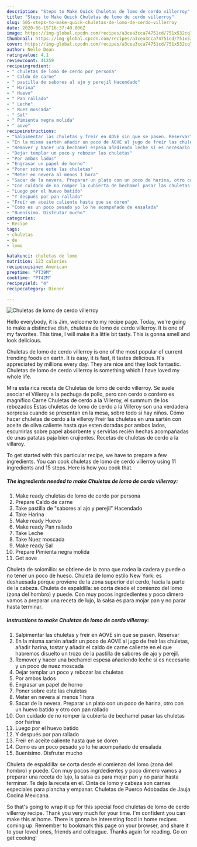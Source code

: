 ```yaml
---
description: "Steps to Make Quick Chuletas de lomo de cerdo villerroy"
title: "Steps to Make Quick Chuletas de lomo de cerdo villerroy"
slug: 505-steps-to-make-quick-chuletas-de-lomo-de-cerdo-villerroy
date: 2020-06-15T16:37:40.806Z
image: https://img-global.cpcdn.com/recipes/a3cea3cca74751cd/751x532cq70/chuletas-de-lomo-de-cerdo-villerroy-foto-principal.jpg
thumbnail: https://img-global.cpcdn.com/recipes/a3cea3cca74751cd/751x532cq70/chuletas-de-lomo-de-cerdo-villerroy-foto-principal.jpg
cover: https://img-global.cpcdn.com/recipes/a3cea3cca74751cd/751x532cq70/chuletas-de-lomo-de-cerdo-villerroy-foto-principal.jpg
author: Nelle Dean
ratingvalue: 4.1
reviewcount: 41259
recipeingredient:
- " chuletas de lomo de cerdo por persona"
- " Caldo de carne"
- " pastilla de sabores al ajo y perejil Hacendado"
- " Harina"
- " Huevo"
- " Pan rallado"
- " Leche"
- " Nuez moscada"
- " Sal"
- " Pimienta negra molida"
- " aove"
recipeinstructions:
- "Salpimentar las chuletas y freír en AOVE sin que se pasen. Reservar"
- "En la misma sartén añadir un poco de AOVE al jugo de freír las chuletas, añadir harina, tostar y añadir el caldo de carne caliente en el que habremos disuelto un trozo de la pastilla de sabores de ajo y perejil."
- "Remover y hacer una bechamel espesa añadiendo leche si es necesario y un poco de nuez moscada"
- "Dejar templar un poco y rebozar las chuletas"
- "Por ambos lados"
- "Engrasar un papel de horno"
- "Poner sobre este las chuletas"
- "Meter en nevera al menos 1 hora"
- "Sacar de la nevera. Preparar un plato con un poco de harina, otro con un huevo batido y otro con pan rallado"
- "Con cuidado de no romper la cubierta de bechamel pasar las chuletas por harina"
- "Luego por el huevo batido"
- "Y después por pan rallado"
- "Freír en aceite caliente hasta que se doren"
- "Como es un poco pesado yo lo he acompañado de ensalada"
- "Buenísimo. Disfrutar mucho"
categories:
- Recipe
tags:
- chuletas
- de
- lomo

katakunci: chuletas de lomo 
nutrition: 123 calories
recipecuisine: American
preptime: "PT39M"
cooktime: "PT42M"
recipeyield: "4"
recipecategory: Dinner

---
```



![Chuletas de lomo de cerdo villerroy](https://img-global.cpcdn.com/recipes/a3cea3cca74751cd/751x532cq70/chuletas-de-lomo-de-cerdo-villerroy-foto-principal.jpg)

Hello everybody, it is Jim, welcome to my recipe page. Today, we're going to make a distinctive dish, chuletas de lomo de cerdo villerroy. It is one of my favorites. This time, I will make it a little bit tasty. This is gonna smell and look delicious.

Chuletas de lomo de cerdo villerroy is one of the most popular of current trending foods on earth. It is easy, it is fast, it tastes delicious. It's appreciated by millions every day. They are nice and they look fantastic. Chuletas de lomo de cerdo villerroy is something which I have loved my whole life.

Mira esta rica receta de Chuletas de lomo de cerdo villerroy. Se suele asociar el Villeroy a la pechuga de pollo, pero con cerdo o cordero es magnífico Carne Chuletas de cerdo a la Villeroy, el summum de los rebozados Estas chuletas de lomo de cerdo a la Villeroy son una verdadera sorpresa cuando se presentan en la mesa, sobre todo si hay niños. Cómo hacer chuletas de cerdo a la villeroy Freír las chuletas en una sartén con aceite de oliva caliente hasta que esten doradas por ambos lados, escurrirlas sobre papel absorbente y servirlas recién hechas acompañadas de unas patatas paja bien crujientes. Recetas de chuletas de cerdo a la villaroy.


To get started with this particular recipe, we have to prepare a few ingredients. You can cook chuletas de lomo de cerdo villerroy using 11 ingredients and 15 steps. Here is how you cook that.

<!--inarticleads1-->

##### The ingredients needed to make Chuletas de lomo de cerdo villerroy:

1. Make ready  chuletas de lomo de cerdo por persona
1. Prepare  Caldo de carne
1. Take  pastilla de &#34;sabores al ajo y perejil&#34; Hacendado
1. Take  Harina
1. Make ready  Huevo
1. Make ready  Pan rallado
1. Take  Leche
1. Take  Nuez moscada
1. Make ready  Sal
1. Prepare  Pimienta negra molida
1. Get  aove


Chuleta de solomillo: se obtiene de la zona que rodea la cadera y puede o no tener un poco de hueso. Chuleta de lomo estilo New York: es deshuesada porque proviene de la zona superior del cerdo, hacia la parte de la cabeza. Chuleta de espaldilla: se corta desde el comienzo del lomo (zona del hombro) y puede. Con muy pocos ingrdedientes y poco dimero vamos a preparar una receta de lujo, la salsa es para mojar pan y no parar hasta terminar. 

<!--inarticleads2-->

##### Instructions to make Chuletas de lomo de cerdo villerroy:

1. Salpimentar las chuletas y freír en AOVE sin que se pasen. Reservar
1. En la misma sartén añadir un poco de AOVE al jugo de freír las chuletas, añadir harina, tostar y añadir el caldo de carne caliente en el que habremos disuelto un trozo de la pastilla de sabores de ajo y perejil.
1. Remover y hacer una bechamel espesa añadiendo leche si es necesario y un poco de nuez moscada
1. Dejar templar un poco y rebozar las chuletas
1. Por ambos lados
1. Engrasar un papel de horno
1. Poner sobre este las chuletas
1. Meter en nevera al menos 1 hora
1. Sacar de la nevera. Preparar un plato con un poco de harina, otro con un huevo batido y otro con pan rallado
1. Con cuidado de no romper la cubierta de bechamel pasar las chuletas por harina
1. Luego por el huevo batido
1. Y después por pan rallado
1. Freír en aceite caliente hasta que se doren
1. Como es un poco pesado yo lo he acompañado de ensalada
1. Buenísimo. Disfrutar mucho


Chuleta de espaldilla: se corta desde el comienzo del lomo (zona del hombro) y puede. Con muy pocos ingrdedientes y poco dimero vamos a preparar una receta de lujo, la salsa es para mojar pan y no parar hasta terminar. Te dejo la receta en el. Cinta de lomo y cabeza son carnes especiales para plancha y empanar. Chuletas de Puerco Adobadas de Jauja Cocina Mexicana. 

So that's going to wrap it up for this special food chuletas de lomo de cerdo villerroy recipe. Thank you very much for your time. I'm confident you can make this at home. There is gonna be interesting food in home recipes coming up. Remember to bookmark this page on your browser, and share it to your loved ones, friends and colleague. Thanks again for reading. Go on get cooking!

